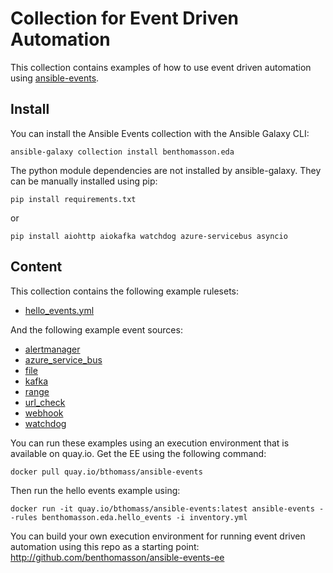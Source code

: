 # Collection for Event Driven Automation

This collection contains examples of how to use event driven automation
using [ansible-events](https://github.com/benthomasson/ansible-events).

## Install

You can install the Ansible Events collection with the Ansible Galaxy CLI:

```
ansible-galaxy collection install benthomasson.eda
```

The python module dependencies are not installed by ansible-galaxy. They can be manually installed using pip:

```
pip install requirements.txt
```

or

```
pip install aiohttp aiokafka watchdog azure-servicebus asyncio
```

## Content

This collection contains the following example rulesets:

* [hello_events.yml](benthomasson/eda/rules/hello_events.yml)

And the following example event sources:

* [alertmanager](benthomasson/eda/plugins/event_source/alertmanager.py)
* [azure_service_bus](benthomasson/eda/plugins/event_source/azure_service_bus.py)
* [file](benthomasson/eda/plugins/event_source/file.py)
* [kafka](benthomasson/eda/plugins/event_source/kafka.py)
* [range](benthomasson/eda/plugins/event_source/range.py)
* [url_check](benthomasson/eda/plugins/event_source/url_check.py)
* [webhook](benthomasson/eda/plugins/event_source/webhook.py)
* [watchdog](benthomasson/eda/plugins/event_source/watchdog.py)

You can run these examples using an execution environment
that is available on quay.io.  Get the EE using the following command:

    docker pull quay.io/bthomass/ansible-events

Then run the hello events example using:

    docker run -it quay.io/bthomass/ansible-events:latest ansible-events --rules benthomasson.eda.hello_events -i inventory.yml

You can build your own execution environment for running event
driven automation using this repo as a starting point: <http://github.com/benthomasson/ansible-events-ee>
